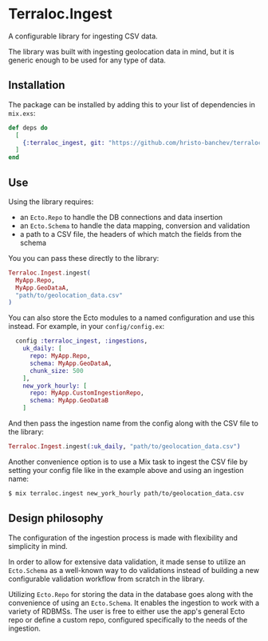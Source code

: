 # Terraloc.Ingest

A configurable library for ingesting CSV data.

The library was built with ingesting geolocation data in mind, but it is generic
enough to be used for any type of data.

## Installation

The package can be installed by adding this to your list of dependencies in `mix.exs`:

```elixir
def deps do
  [
    {:terraloc_ingest, git: "https://github.com/hristo-banchev/terraloc_ingest.git", tag: "v0.1.1"}
  ]
end
```

## Use

Using the library requires:

  * an `Ecto.Repo` to handle the DB connections and data insertion
  * an `Ecto.Schema` to handle the data mapping, conversion and validation
  * a path to a CSV file, the headers of which match the fields from the schema

You you can pass these directly to the library:

```elixir
Terraloc.Ingest.ingest(
  MyApp.Repo,
  MyApp.GeoDataA,
  "path/to/geolocation_data.csv"
)
```

You can also store the Ecto modules to a named configuration and use this instead.
For example, in your `config/config.ex`:

```elixir
  config :terraloc_ingest, :ingestions,
    uk_daily: [
      repo: MyApp.Repo,
      schema: MyApp.GeoDataA,
      chunk_size: 500
    ],
    new_york_hourly: [
      repo: MyApp.CustomIngestionRepo,
      schema: MyApp.GeoDataB
    ]
```

And then pass the ingestion name from the config along with the CSV file to the
library:

```elixir
Terraloc.Ingest.ingest(:uk_daily, "path/to/geolocation_data.csv")
```

Another convenience option is to use a Mix task to ingest the CSV file by setting
your config file like in the example above and using an ingestion name:

```bash
$ mix terraloc.ingest new_york_hourly path/to/geolocation_data.csv
```

## Design philosophy

The configuration of the ingestion process is made with flexibility and
simplicity in mind.

In order to allow for extensive data validation, it made sense to utilize an
`Ecto.Schema` as a well-known way to do validations instead of building a new
configurable validation workflow from scratch in the library.

Utilizing `Ecto.Repo` for storing the data in the database goes along with the
convenience of using an `Ecto.Schema`. It enables the ingestion to work with a
variety of RDBMSs. The user is free to either use the app's general Ecto repo or
define a custom repo, configured specifically to the needs of the ingestion.